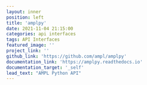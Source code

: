 ```yaml
---
layout: inner
position: left
title: 'amplpy'
date: 2021-11-04 21:15:00
categories: api interfaces
tags: API Interfaces
featured_image: ''
project_link: ''
github_link: 'https://github.com/ampl/amplpy'
documentation_link: 'https://amplpy.readthedocs.io'
documentation_target: '_self'
lead_text: "AMPL Python API"
---
```


